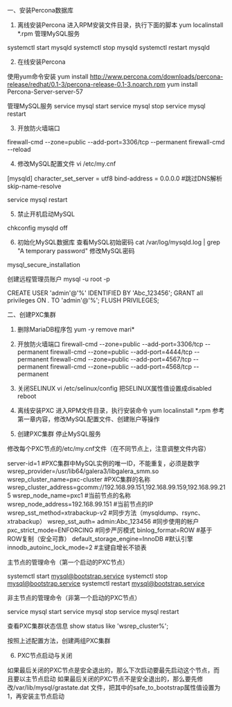 
一、安装Percona数据库
1. 离线安装Percona
进入RPM安装文件目录，执行下面的脚本
yum localinstall *.rpm
管理MySQL服务

systemctl start mysqld
systemctl stop mysqld
systemctl restart mysqld

2. 在线安装Percona

使用yum命令安装
yum install http://www.percona.com/downloads/percona-release/redhat/0.1-3/percona-release-0.1-3.noarch.rpm
yum  install  Percona-Server-server-57

管理MySQL服务
service mysql start
service mysql stop
service mysql restart

3. 开放防火墙端口

firewall-cmd --zone=public --add-port=3306/tcp --permanent
firewall-cmd --reload

4. 修改MySQL配置文件
vi /etc/my.cnf

[mysqld]
character_set_server = utf8
bind-address = 0.0.0.0
#跳过DNS解析
skip-name-resolve

service mysql restart 

5. 禁止开机启动MySQL

chkconfig mysqld off

6. 初始化MySQL数据库
查看MySQL初始密码
cat /var/log/mysqld.log | grep "A temporary password"
修改MySQL密码

mysql_secure_installation

创建远程管理员账户
mysql -u root -p

CREATE USER 'admin'@'%' IDENTIFIED BY 'Abc_123456';
GRANT all privileges ON *.* TO 'admin'@'%';
FLUSH PRIVILEGES;

二、创建PXC集群
1. 删除MariaDB程序包
yum -y remove mari*
2. 开放防火墙端口
firewall-cmd --zone=public --add-port=3306/tcp --permanent
firewall-cmd --zone=public --add-port=4444/tcp --permanent
firewall-cmd --zone=public --add-port=4567/tcp --permanent
firewall-cmd --zone=public --add-port=4568/tcp --permanent

3. 关闭SELINUX
vi /etc/selinux/config
把SELINUX属性值设置成disabled
reboot
4. 离线安装PXC
进入RPM文件目录，执行安装命令
yum localinstall *.rpm
参考第一章内容，修改MySQL配置文件、创建账户等操作

5. 创建PXC集群
停止MySQL服务

修改每个PXC节点的/etc/my.cnf文件（在不同节点上，注意调整文件内容）

server-id=1  #PXC集群中MySQL实例的唯一ID，不能重复，必须是数字
wsrep_provider=/usr/lib64/galera3/libgalera_smm.so
wsrep_cluster_name=pxc-cluster  #PXC集群的名称
wsrep_cluster_address=gcomm://192.168.99.151,192.168.99.159,192.168.99.215
wsrep_node_name=pxc1  #当前节点的名称
wsrep_node_address=192.168.99.151  #当前节点的IP
wsrep_sst_method=xtrabackup-v2  #同步方法（mysqldump、rsync、xtrabackup）
wsrep_sst_auth= admin:Abc_123456  #同步使用的帐户
pxc_strict_mode=ENFORCING  #同步严厉模式
binlog_format=ROW  #基于ROW复制（安全可靠）
default_storage_engine=InnoDB  #默认引擎
innodb_autoinc_lock_mode=2  #主键自增长不锁表

主节点的管理命令（第一个启动的PXC节点）


systemctl start mysql@bootstrap.service
systemctl stop mysql@bootstrap.service
systemctl restart mysql@bootstrap.service


非主节点的管理命令（非第一个启动的PXC节点）

service mysql start
service mysql stop
service mysql restart


查看PXC集群状态信息
show status like 'wsrep_cluster%'; 

按照上述配置方法，创建两组PXC集群


6. PXC节点启动与关闭

如果最后关闭的PXC节点是安全退出的，那么下次启动要最先启动这个节点，而且要以主节点启动
如果最后关闭的PXC节点不是安全退出的，那么要先修改/var/lib/mysql/grastate.dat 文件，把其中的safe_to_bootstrap属性值设置为1，再安装主节点启动

